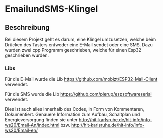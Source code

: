 # EmailundSMS-Klingel
<!-- GETTING STARTED -->
## Beschreibung
Bei diesem Projekt geht es darum, eine Klingel umzusetzen, welche beim Drücken des Tasters entweder eine E-Mail sendet oder eine SMS.
Dazu wurden zwei cpp Programm geschrieben, welche für einen Esp32 geschrieben wurden. 

### Libs
 Für die E-Mail wurde die Lib https://github.com/mobizt/ESP32-Mail-Client verwendet. 
 
 Für die SMS wurde die Lib https://github.com/plerup/espsoftwareserial verwendet. 

Dies ist auch alles innerhalb des Codes, in Form von Kommentaren, Dokumentiert.
Genauere Information zum Aufbau, Schaltplan und Energieversorgung finden sie unter http://hit-karlsruhe.de/hit-info/info-ws20/Email-An/index.html
bzw. http://hit-karlsruhe.de/hit-info/info-ws20/Email-en/
